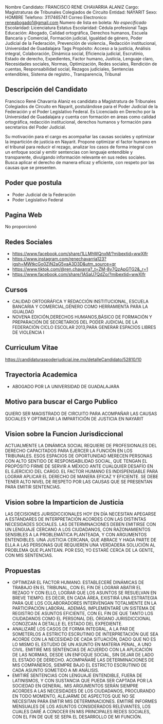 Nombre Candidato: FRANCISCO RENE CHAVARRIA ALANIZ
Cargo: Magistraturas de Tribunales Colegiados de Circuito
Entidad: NAYARIT
Sexo: HOMBRE
Telefono: 3117465741
Correo Electronico: reneabogado1@gmail.com
Numero de lista en boleta: *No especificado*
Escolaridad: Licenciatura
Estatus Escolaridad: Cédula profesional
Tags Educación: Abogado, Calidad ortográfica, Derechos humanos, Escuela Bancaria y Comercial, Formación judicial, Igualdad de género, Poder Judicial de la Federación, Prevención de violencia., Redacción institucional, Universidad de Guadalajara
Tags Propósito: Acceso a la justicia, Análisis integral, Colaboración, Dinámica social, Eficiencia judicial, Escrutinio, Estado de derecho, Expedientes, Factor humano, Justicia, Lenguaje claro, Necesidades sociales, Normas, Optimización, Redes sociales, Rendición de cuentas, Responsabilidad social, Rezagos judiciales, Sentencias entendibles, Sistema de registro., Transparencia, Tribunal


## Descripción del Candidato 

Francisco René Chavarria Alaniz es candidato a Magistratura de Tribunales Colegiados de Circuito en Nayarit, postulándose para el Poder Judicial de la Federación y el Poder Legislativo Federal. Es Licenciado en Derecho por la Universidad de Guadalajara y cuenta con formación en áreas como calidad ortográfica, redacción institucional, derechos humanos y formación para secretarios del Poder Judicial.

Su motivación para el cargo es acompañar las causas sociales y optimizar la impartición de justicia en Nayarit.  Propone optimizar el factor humano en el tribunal para reducir el rezago, analizar los casos de forma integral con un enfoque social y emitir sentencias con lenguaje entendible y transparente, divulgando información relevante en sus redes sociales. Busca aplicar el derecho de manera eficaz y eficiente, con respeto por las causas que se presenten.


## Poder que postula

- Poder Judicial de la Federación
- Poder Legislativo Federal


## Pagina Web

No proporcionó


## Redes Sociales

- https://www.facebook.com/share/1LLMhWQnxM/?mibextid=wwXIfr
- https://www.instagram.com/renechavarria123?igsh=MWtkcGo0ZjN2aG5vaA3D3D&utm_source=qr
- https://www.tiktok.com/@ren.chavarra?_t=ZM-8v7QzApGTG2&_r=1
- https://www.facebook.com/share/1ASaU7QdZo/?mibextid=wwXIfr


## Cursos

- CALIDAD ORTOGRÁFICA Y REDACCIÓN INSTITUCIONAL, ESCUELA BANCARIA Y COMERCIAL,GÉNERO COMO HERRAMIENTA PARA LA IGUALDAD
- NOVENA EDICIÓN,DERECHOS HUMANOS,BÁSICO DE FORMACIÓN Y PREPARACIÓN DE SECRETARIOS DEL PODER JUDICIAL DE LA FEDERACIÓN CICLO ESCOLAR 2013,PARA GENERAR ESPACIOS LIBRES DE VIOLENCIA   I


## Curriculum Vitae

https://candidaturaspoderjudicial.ine.mx/detalleCandidato/52810/10


## Trayectoria Academica

- ABOGADO POR LA UNIVERSIDAD DE GUADALAJARA


## Motivo para buscar el Cargo Publico

QUIERO SER MAGISTRADO DE CIRCUITO PARA ACOMPAÑAR LAS CAUSAS SOCIALES Y OPTIMIZAR LA IMPARTICIÓN DE JUSTICIA EN NAYARIT


## Vision sobre la Funcion Jurisdiccional

ACTUALMENTE LA DINÁMICA SOCIAL REQUIERE DE PROFESIONALES DEL DERECHO CAPACITADOS PARA EJERCER LA FUNCIÓN EN LOS TRIBUNALES. ESOS ESPACIOS DE OPORTUNIDAD MERECEN PERSONAS CON ALTO SENTIDO DE RESPONSABILIDAD SOCIAL, QUE TENGAN EL PROPÓSITO FIRME DE SERVIR A MÉXICO ANTE CUALQUIER DESAFÍO EN EL EJERCICIO DEL CARGO. EL FACTOR HUMANO ES INDISPENSABLE PARA LOGRAR APLICAR EL DERECHO DE MANERA EFICAZ Y EFICIENTE. SE DEBE TENER ALTO NIVEL DE RESPETO POR LAS CAUSAS QUE SE PRESENTAN PARA EMITIR SENTENCIAS.


## Vision sobre la Imparticion de Justicia

LAS DECISIONES JURISDICCIONALES HOY EN DÍA NECESITAN APEGARSE A ESTÁNDARES DE INTERPRETACIÓN ACORDES CON LAS DISTINTAS NECESIDADES SOCIALES. LAS DETERMINACIONES DEBEN EMITIRSE CON UN LENGUAJE CERCANO A LOS CIUDADANOS, CON RAZONAMIENTOS SENSIBLES A LA PROBLEMÁTICA PLANTEADA, Y CON ARGUMENTOS ENTENDIBLES. UNA JUSTICIA CERCANA, QUE ABRACE Y HAGA PARTE DE ELLA A LAS PERSONAS QUE REQUIEREN UNA VERDADERA SOLUCIÓN AL PROBLEMA QUE PLANTEAN. POR ESO, YO ESTARÉ CERCA DE LA GENTE, CON MIS SENTENCIAS.


## Propuestas

- OPTIMIZAR EL FACTOR HUMANO. ESTABLECERÉ DINÁMICAS DE TRABAJO EN EL TRIBUNAL, CON EL FIN DE LOGRAR ABATIR EL REZAGO Y CON ELLO, LOGRAR QUE LOS ASUNTOS SE RESUELVAN EN BREVE TIEMPO. ES DECIR, EN CADA ÁREA, EXISTIRÁ UNA ESTRATEGIA PARA QUE LOS COLABORADORES INTERVENGAN TOTALMENTE EN LA PARTICIPACIÓN LABORAL. ADEMÁS, IMPLEMENTARÉ UN SISTEMA DE REGISTRO DE ASUNTOS EFICIENTE, CON EL FIN DE QUE TANTO LOS CIUDADANOS COMO EL PERSONAL DEL ÓRGANO JURISDICCIONAL CONOZCAN A DETALLE EL ESTADO DEL EXPEDIENTE.
- ANALIZARÉ LOS CASOS DE FORMA INTEGRAL, A LA PAR DE SOMETERLOS A ESTRICTO ESCRUTINIO DE INTERPRETACIÓN QUE SEA ACORDE CON LA NECESIDAD DE CADA SITUACIÓN, DADO QUE NO ES LO MISMO EL ESTUDIO DE UN ASUNTO EN MATERIA PENAL, A UNO CIVIL. EMITIRÉ MIS SENTENCIAS DE ACUERDO CON LA APLICACIÓN DE LAS NORMAS, DESDE UN ENFOQUE SOCIAL, SIN DEJAR DE LADO EL ESTADO DE DERECHO. ACOMPAÑARÉ LAS DETERMINACIONES DE MIS COMPAÑEROS, SIEMPRE BAJO EL ESTRICTO ESCRUTINIO DE CADA ASUNTO SOMETIDO A MI ANÁLISIS.
- EMITIRÉ SENTENCIAS CON LENGUAJE ENTENDIBLE, FUERA DE LATINISMOS, Y CON SUSTANCIA QUE PUEDA SER CAPTADA POR LA SOCIEDAD EN GENERAL. MIS ARGUMENTOS SERÁN SIEMPRE ACORDES A LAS NECESIDADES DE LOS CIUDADANOS, PROCURANDO EN TODO MOMENTO, ALEJARME DE ASPECTOS QUE NO SE NECESITAN PARA EMITIR MIS DETERMINACIONES. EMITIRÉ INFORMES MENSUALES DE LOS ASUNTOS CONSIDERADOS RELEVANTES, LOS CUALES DARÉ A CONOCER EN MIS PRINCIPALES REDES SOCIALES, CON EL FIN DE QUE SE SEPA EL DESARROLLO DE MI FUNCIÓN.

